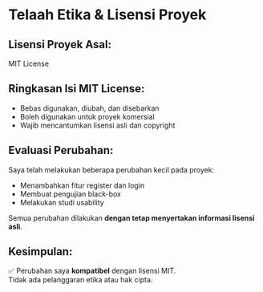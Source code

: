 # Telaah Etika & Lisensi Proyek

## Lisensi Proyek Asal:
MIT License

## Ringkasan Isi MIT License:
- Bebas digunakan, diubah, dan disebarkan
- Boleh digunakan untuk proyek komersial
- Wajib mencantumkan lisensi asli dan copyright

## Evaluasi Perubahan:
Saya telah melakukan beberapa perubahan kecil pada proyek:
- Menambahkan fitur register dan login
- Membuat pengujian black-box
- Melakukan studi usability

Semua perubahan dilakukan **dengan tetap menyertakan informasi lisensi asli**.

## Kesimpulan:
✅ Perubahan saya **kompatibel** dengan lisensi MIT.  
Tidak ada pelanggaran etika atau hak cipta.
